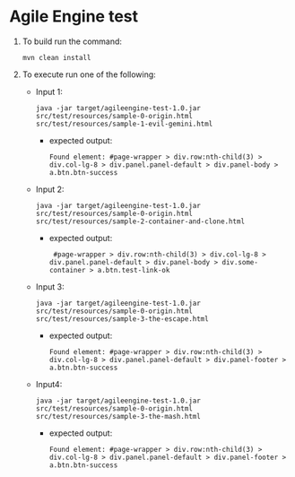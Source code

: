 # Agile Engine test

1. To build run the command:

    `mvn clean install`

1. To execute run one of the following:

    * Input 1:
    
        `java -jar target/agileengine-test-1.0.jar src/test/resources/sample-0-origin.html src/test/resources/sample-1-evil-gemini.html`
    
        * expected output:
        
            `Found element: #page-wrapper > div.row:nth-child(3) > div.col-lg-8 > div.panel.panel-default > div.panel-body > a.btn.btn-success`
    
    * Input 2:
    
        `java -jar target/agileengine-test-1.0.jar src/test/resources/sample-0-origin.html src/test/resources/sample-2-container-and-clone.html`
    
        * expected output:
        
            ` #page-wrapper > div.row:nth-child(3) > div.col-lg-8 > div.panel.panel-default > div.panel-body > div.some-container > a.btn.test-link-ok`
            
    * Input 3:
    
        `java -jar target/agileengine-test-1.0.jar src/test/resources/sample-0-origin.html src/test/resources/sample-3-the-escape.html`
    
        * expected output:
        
            `Found element: #page-wrapper > div.row:nth-child(3) > div.col-lg-8 > div.panel.panel-default > div.panel-footer > a.btn.btn-success`
            
    * Input4: 
    
        `java -jar target/agileengine-test-1.0.jar src/test/resources/sample-0-origin.html src/test/resources/sample-3-the-mash.html`
    
        * expected output:
        
            `Found element: #page-wrapper > div.row:nth-child(3) > div.col-lg-8 > div.panel.panel-default > div.panel-footer > a.btn.btn-success`
            